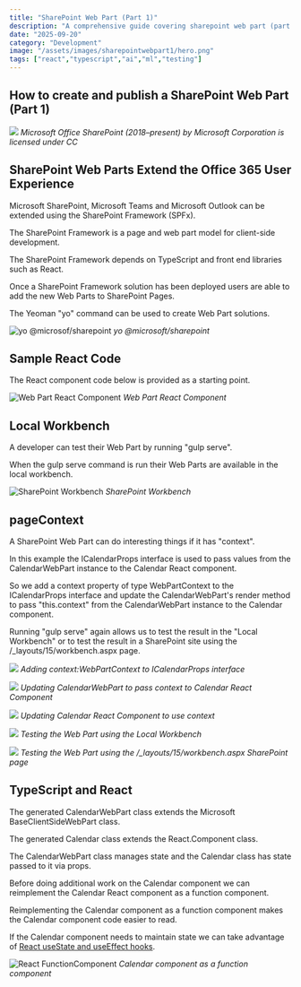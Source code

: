 ```yaml
---
title: "SharePoint Web Part (Part 1)"
description: "A comprehensive guide covering sharepoint web part (part 1)"
date: "2025-09-20"
category: "Development"
image: "/assets/images/sharepointwebpart1/hero.png"
tags: ["react","typescript","ai","ml","testing"]
---
```


## How to create and publish a SharePoint Web Part (Part 1)

![](/assets/images/sharepointwebpart1/1200px-microsoft-office-sharepoint-2018present.svg-1200x1172.png)
*Microsoft Office SharePoint (2018–present) by Microsoft Corporation is licensed under CC*


## SharePoint Web Parts Extend the Office 365 User Experience

Microsoft SharePoint, Microsoft Teams and Microsoft Outlook can be extended using the SharePoint Framework (SPFx). 

The SharePoint Framework is a page and web part model for client-side development.

The SharePoint Framework depends on TypeScript and front end libraries such as React.

Once a SharePoint Framework solution has been deployed users are able to add the new Web Parts to SharePoint Pages.

The Yeoman "yo" command can be used to create Web Part solutions.

![yo @microsof/sharepoint](/assets/images/sharepointwebpart1/screen-shot-2021-02-12-at-10.38.21-am-1836x1378.png)
*yo @microsoft/sharepoint*


## Sample React Code

The React component code below is provided as a starting point.

![Web Part React Component](/assets/images/sharepointwebpart1/screen-shot-2021-02-12-at-11.35.33-am-1836x1299.png)
*Web Part React Component*


## Local Workbench

A developer can test their Web Part by running "gulp serve".

When the gulp serve command is run their Web Parts are available in the local workbench.

![SharePoint Workbench](/assets/images/sharepointwebpart1/screen-shot-2021-02-12-at-10.40.53-am-1764x1264.png)
*SharePoint Workbench*


## pageContext

A SharePoint Web Part can do interesting things if it has "context".

In this example the ICalendarProps interface is used to pass values from the CalendarWebPart instance to the Calendar React component. 

So we add a context property of type WebPartContext to the ICalendarProps interface and update the CalendarWebPart's render method to pass "this.context" from the CalendarWebPart instance to the Calendar component.

Running "gulp serve" again allows us to test the result in the "Local Workbench" or to test the result in a SharePoint site using the /_layouts/15/workbench.aspx page.

![](/assets/images/sharepointwebpart1/screen-shot-2021-02-12-at-1.43.01-pm-1900x1342.png)
*Adding context:WebPartContext to ICalendarProps interface*

![](/assets/images/sharepointwebpart1/screen-shot-2021-02-12-at-1.43.32-pm-1900x1343.png)
*Updating CalendarWebPart to pass context to Calendar React Component*

![](/assets/images/sharepointwebpart1/screen-shot-2021-02-12-at-1.43.55-pm-1900x1346.png)
*Updating Calendar React Component to use context*

![](/assets/images/sharepointwebpart1/screen-shot-2021-02-12-at-1.40.17-pm-1754x1266.png)
*Testing the Web Part using the Local Workbench*

![](/assets/images/sharepointwebpart1/screen-shot-2021-02-12-at-1.47.37-pm-1750x1260.png)
*Testing the Web Part using the /_layouts/15/workbench.aspx SharePoint page*


## TypeScript and React

The generated CalendarWebPart class extends the Microsoft BaseClientSideWebPart class.

The generated Calendar class extends the React.Component class.

The CalendarWebPart class manages state and the Calendar class has state passed to it via props.

Before doing additional work on the Calendar component we can reimplement the Calendar React component as a function component. 

Reimplementing the Calendar component as a function component makes the Calendar component code easier to read.

If the Calendar component needs to maintain state we can take advantage of [React useState and useEffect hooks](reactusestateuseeffect.html).

![React FunctionComponent](/assets/images/sharepointwebpart1/screen-shot-2021-02-13-at-10.10.01-am-1836x1299.png)
*Calendar component as a function component*
